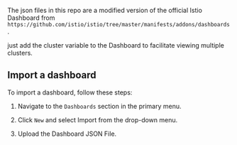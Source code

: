 The json files in this repo are a modified version of the official Istio Dashboard from `https://github.com/istio/istio/tree/master/manifests/addons/dashboards`.

just add the cluster variable  to the Dashboard to facilitate viewing multiple clusters.

## Import a dashboard

To import a dashboard, follow these steps:

1. Navigate to the `Dashboards` section in the primary menu.

2. Click `New` and select Import from the drop-down menu.

3. Upload the Dashboard JSON File.

